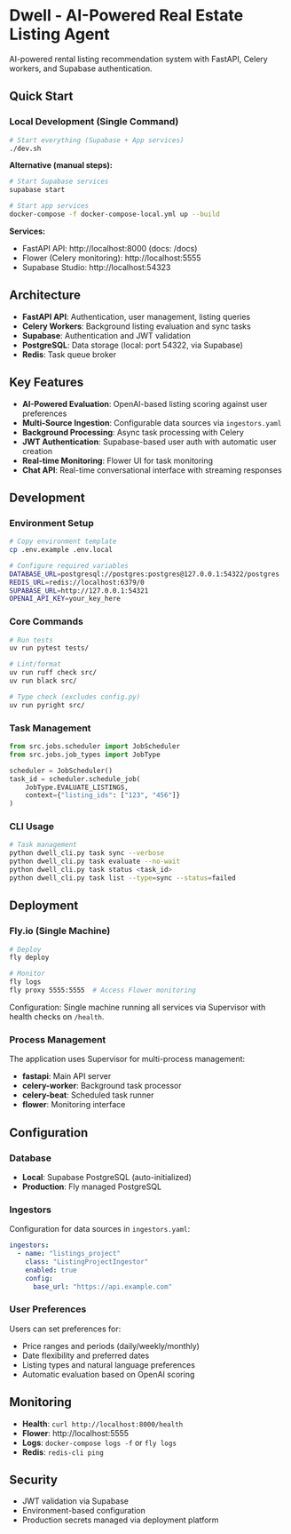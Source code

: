 # Dwell - AI-Powered Real Estate Listing Agent

AI-powered rental listing recommendation system with FastAPI, Celery workers, and Supabase authentication.

## Quick Start

### Local Development (Single Command)

```bash
# Start everything (Supabase + App services)
./dev.sh

```

**Alternative (manual steps):**
```bash
# Start Supabase services
supabase start

# Start app services
docker-compose -f docker-compose-local.yml up --build

```

**Services:**
- FastAPI API: http://localhost:8000 (docs: /docs)
- Flower (Celery monitoring): http://localhost:5555
- Supabase Studio: http://localhost:54323

## Architecture

- **FastAPI API**: Authentication, user management, listing queries
- **Celery Workers**: Background listing evaluation and sync tasks
- **Supabase**: Authentication and JWT validation
- **PostgreSQL**: Data storage (local: port 54322, via Supabase)
- **Redis**: Task queue broker

## Key Features

- **AI-Powered Evaluation**: OpenAI-based listing scoring against user preferences
- **Multi-Source Ingestion**: Configurable data sources via `ingestors.yaml`
- **Background Processing**: Async task processing with Celery
- **JWT Authentication**: Supabase-based user auth with automatic user creation
- **Real-time Monitoring**: Flower UI for task monitoring
- **Chat API**: Real-time conversational interface with streaming responses

## Development

### Environment Setup

```bash
# Copy environment template
cp .env.example .env.local

# Configure required variables
DATABASE_URL=postgresql://postgres:postgres@127.0.0.1:54322/postgres
REDIS_URL=redis://localhost:6379/0
SUPABASE_URL=http://127.0.0.1:54321
OPENAI_API_KEY=your_key_here
```

### Core Commands

```bash
# Run tests
uv run pytest tests/

# Lint/format
uv run ruff check src/
uv run black src/

# Type check (excludes config.py)
uv run pyright src/
```

### Task Management

```python
from src.jobs.scheduler import JobScheduler
from src.jobs.job_types import JobType

scheduler = JobScheduler()
task_id = scheduler.schedule_job(
    JobType.EVALUATE_LISTINGS,
    context={"listing_ids": ["123", "456"]}
)
```

### CLI Usage

```bash
# Task management
python dwell_cli.py task sync --verbose
python dwell_cli.py task evaluate --no-wait
python dwell_cli.py task status <task_id>
python dwell_cli.py task list --type=sync --status=failed
```

## Deployment

### Fly.io (Single Machine)

```bash
# Deploy
fly deploy

# Monitor
fly logs
fly proxy 5555:5555  # Access Flower monitoring
```

Configuration: Single machine running all services via Supervisor with health checks on `/health`.

### Process Management

The application uses Supervisor for multi-process management:
- **fastapi**: Main API server
- **celery-worker**: Background task processor
- **celery-beat**: Scheduled task runner
- **flower**: Monitoring interface

## Configuration

### Database

- **Local**: Supabase PostgreSQL (auto-initialized)
- **Production**: Fly managed PostgreSQL

### Ingestors

Configuration for data sources in `ingestors.yaml`:

```yaml
ingestors:
  - name: "listings_project"
    class: "ListingProjectIngestor"
    enabled: true
    config:
      base_url: "https://api.example.com"
```

### User Preferences

Users can set preferences for:
- Price ranges and periods (daily/weekly/monthly)
- Date flexibility and preferred dates
- Listing types and natural language preferences
- Automatic evaluation based on OpenAI scoring

## Monitoring

- **Health**: `curl http://localhost:8000/health`
- **Flower**: http://localhost:5555
- **Logs**: `docker-compose logs -f` or `fly logs`
- **Redis**: `redis-cli ping`

## Security

- JWT validation via Supabase
- Environment-based configuration
- Production secrets managed via deployment platform
